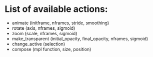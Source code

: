 # List of available actions:

+ animate (initframe, nframes, stride, smoothing)
+ rotate (axis, nframes, sigmoid)
+ zoom (scale, nframes, sigmoid)
+ make_transparent (initial_opacity, final_opacity, nframes, sigmoid)
+ change_active (selection)
+ compose (mpl function, size, position)